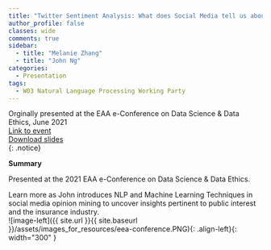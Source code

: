 ```yaml
---
title: "Twitter Sentiment Analysis: What does Social Media tell us about coronavirus concerns in the UK?"
author_profile: false 
classes: wide
comments: true
sidebar:
  - title: "Melanie Zhang"
  - title: "John Ng"
categories:
  - Presentation
tags:
  - W03 Natural Language Processing Working Party
---
```


Orginally presented at the EAA e-Conference on Data Science & Data Ethics, June 2021<br>
[Link to event](https://actuarial-academy.com/seminars/seminar?No=E0260)<br>
[Download slides](https://github.com/IFoADataScienceResearch/IFoADataScienceResearch.github.io/raw/master/assets/pdfs/E0260_Abstract_e-Conference_Ng.pdf)<br>
{: .notice}

<b> Summary </b>

Presented at the 2021 EAA e-Conference on Data Science & Data Ethics. 

Learn more as John introduces NLP and Machine Learning Techniques in social media opinion mining to uncover insights pertinent to public interest and the insurance industry. 
<br>
![image-left]({{ site.url }}{{ site.baseurl }}/assets/images_for_resources/eea-conference.PNG){: .align-left}{: width="300" }
